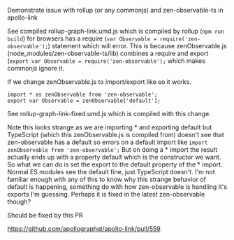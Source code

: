 Demonstrate issue with rollup (or any commonjs) and zen-observable-ts in apollo-link

See compiled rollup-graph-link.umd.js which is compiled by rollup (`npm run build`) for browsers has a require (`var Observable = require('zen-observable');`) statement which will error. This is because zenObservable.js (node_modules/zen-observable-ts/lib) combines a require and export (`export var Observable = require('zen-observable');` which makes commonjs ignore it.

If we change zenObservable.js to import/export like so it works.

```
import * as zenObservable from 'zen-observable';
export var Observable = zenObservable['default'];
```

See rollup-graph-link-fixed.umd.js which is compiled with this change.

Note this looks strange as we are importing * and exporting default but TypeScript (which this zenObservable.js is compiled from) doesn't see that zen-observable has a default so errors on a default import like `import zenObservable from 'zen-observable';`
But on doing a * import the result actually ends up with a property default which is the constructor we want. So what we can do is set the export to the default property of the * import. Normal ES modules see the default fine, just TypeScript doesn't. I'm not familiar enough with any of this to know why this strange behavior of default is happening, something do with how zen-observable is handling it's exports I'm guessing. Perhaps it is fixed in the latest zen-observable though? 

Should be fixed by this PR

https://github.com/apollographql/apollo-link/pull/559